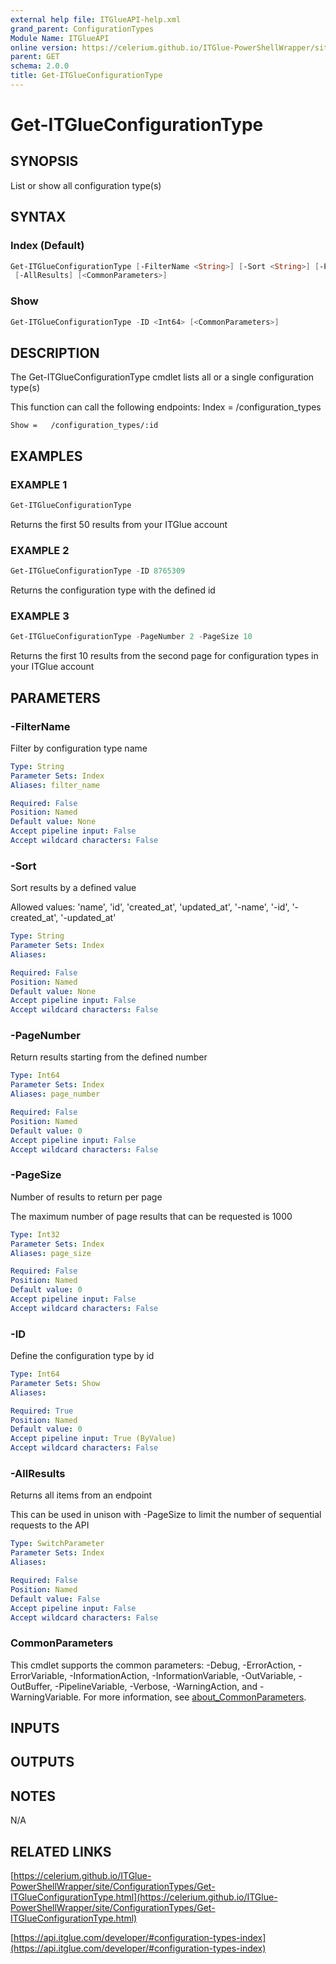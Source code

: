 ```yaml
---
external help file: ITGlueAPI-help.xml
grand_parent: ConfigurationTypes
Module Name: ITGlueAPI
online version: https://celerium.github.io/ITGlue-PowerShellWrapper/site/ConfigurationTypes/Get-ITGlueConfigurationType.html
parent: GET
schema: 2.0.0
title: Get-ITGlueConfigurationType
---
```


# Get-ITGlueConfigurationType

## SYNOPSIS
List or show all configuration type(s)

## SYNTAX

### Index (Default)
```powershell
Get-ITGlueConfigurationType [-FilterName <String>] [-Sort <String>] [-PageNumber <Int64>] [-PageSize <Int32>]
 [-AllResults] [<CommonParameters>]
```

### Show
```powershell
Get-ITGlueConfigurationType -ID <Int64> [<CommonParameters>]
```

## DESCRIPTION
The Get-ITGlueConfigurationType cmdlet lists all or a single
configuration type(s)

This function can call the following endpoints:
    Index =  /configuration_types

    Show =   /configuration_types/:id

## EXAMPLES

### EXAMPLE 1
```powershell
Get-ITGlueConfigurationType
```

Returns the first 50 results from your ITGlue account

### EXAMPLE 2
```powershell
Get-ITGlueConfigurationType -ID 8765309
```

Returns the configuration type with the defined id

### EXAMPLE 3
```powershell
Get-ITGlueConfigurationType -PageNumber 2 -PageSize 10
```

Returns the first 10 results from the second page for configuration types
in your ITGlue account

## PARAMETERS

### -FilterName
Filter by configuration type name

```yaml
Type: String
Parameter Sets: Index
Aliases: filter_name

Required: False
Position: Named
Default value: None
Accept pipeline input: False
Accept wildcard characters: False
```

### -Sort
Sort results by a defined value

Allowed values:
'name', 'id', 'created_at', 'updated_at',
'-name', '-id', '-created_at', '-updated_at'

```yaml
Type: String
Parameter Sets: Index
Aliases:

Required: False
Position: Named
Default value: None
Accept pipeline input: False
Accept wildcard characters: False
```

### -PageNumber
Return results starting from the defined number

```yaml
Type: Int64
Parameter Sets: Index
Aliases: page_number

Required: False
Position: Named
Default value: 0
Accept pipeline input: False
Accept wildcard characters: False
```

### -PageSize
Number of results to return per page

The maximum number of page results that can be
requested is 1000

```yaml
Type: Int32
Parameter Sets: Index
Aliases: page_size

Required: False
Position: Named
Default value: 0
Accept pipeline input: False
Accept wildcard characters: False
```

### -ID
Define the configuration type by id

```yaml
Type: Int64
Parameter Sets: Show
Aliases:

Required: True
Position: Named
Default value: 0
Accept pipeline input: True (ByValue)
Accept wildcard characters: False
```

### -AllResults
Returns all items from an endpoint

This can be used in unison with -PageSize to limit the number of
sequential requests to the API

```yaml
Type: SwitchParameter
Parameter Sets: Index
Aliases:

Required: False
Position: Named
Default value: False
Accept pipeline input: False
Accept wildcard characters: False
```

### CommonParameters
This cmdlet supports the common parameters: -Debug, -ErrorAction, -ErrorVariable, -InformationAction, -InformationVariable, -OutVariable, -OutBuffer, -PipelineVariable, -Verbose, -WarningAction, and -WarningVariable. For more information, see [about_CommonParameters](http://go.microsoft.com/fwlink/?LinkID=113216).

## INPUTS

## OUTPUTS

## NOTES
N/A

## RELATED LINKS

[https://celerium.github.io/ITGlue-PowerShellWrapper/site/ConfigurationTypes/Get-ITGlueConfigurationType.html](https://celerium.github.io/ITGlue-PowerShellWrapper/site/ConfigurationTypes/Get-ITGlueConfigurationType.html)

[https://api.itglue.com/developer/#configuration-types-index](https://api.itglue.com/developer/#configuration-types-index)

